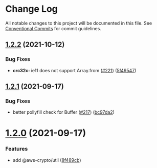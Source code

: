 # Change Log

All notable changes to this project will be documented in this file.
See [Conventional Commits](https://conventionalcommits.org) for commit guidelines.

## [1.2.2](https://github.com/aws/aws-sdk-js-crypto-helpers/compare/v1.2.1...v1.2.2) (2021-10-12)


### Bug Fixes

* **crc32c:** ie11 does not support Array.from ([#221](https://github.com/aws/aws-sdk-js-crypto-helpers/issues/221)) ([5f49547](https://github.com/aws/aws-sdk-js-crypto-helpers/commit/5f495472ab8988cf203e0f2a70a51f7e1fcd7e60))





## [1.2.1](https://github.com/aws/aws-sdk-js-crypto-helpers/compare/v1.2.0...v1.2.1) (2021-09-17)


### Bug Fixes

* better pollyfill check for Buffer ([#217](https://github.com/aws/aws-sdk-js-crypto-helpers/issues/217)) ([bc97da2](https://github.com/aws/aws-sdk-js-crypto-helpers/commit/bc97da29aaf473943e4407c9a29cc30f74f15723))





# [1.2.0](https://github.com/aws/aws-sdk-js-crypto-helpers/compare/v1.1.1...v1.2.0) (2021-09-17)


### Features

* add @aws-crypto/util ([8f489cb](https://github.com/aws/aws-sdk-js-crypto-helpers/commit/8f489cbe4c0e134f826bac66f1bf5172597048b9))
